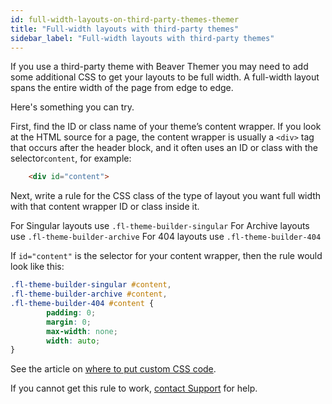 ```yaml
---
id: full-width-layouts-on-third-party-themes-themer
title: "Full-width layouts with third-party themes"
sidebar_label: "Full-width layouts with third-party themes"
---
```


If you use a third-party theme with Beaver Themer you may need to add some additional CSS to get your layouts to be full width. A full-width layout spans the entire width of the page from edge to edge.

Here's something you can try.

First, find the ID or class name of your theme’s content wrapper. If you look at the HTML source for a page, the content wrapper is usually a `<div>` tag that occurs after the header block, and it often uses an ID or class with the selector`content`, for example:

```html
    <div id="content">
```

Next, write a rule for the CSS class of the type of layout you want full width with that content wrapper ID or class inside it.

For Singular layouts use `.fl-theme-builder-singular`
For Archive layouts use `.fl-theme-builder-archive`
For 404 layouts use `.fl-theme-builder-404`

If `id="content"` is the selector for your content wrapper, then the rule would look like this:

```css
.fl-theme-builder-singular #content,
.fl-theme-builder-archive #content,
.fl-theme-builder-404 #content {
    	padding: 0;
    	margin: 0;
    	max-width: none;
    	width: auto;
}
```

See the article on [where to put custom CSS code](/beaver-builder/styles/code/custom-css.md).

If you cannot get this rule to work, [contact Support](https://www.wpbeaverbuilder.com/beaver-builder-support/) for help.
